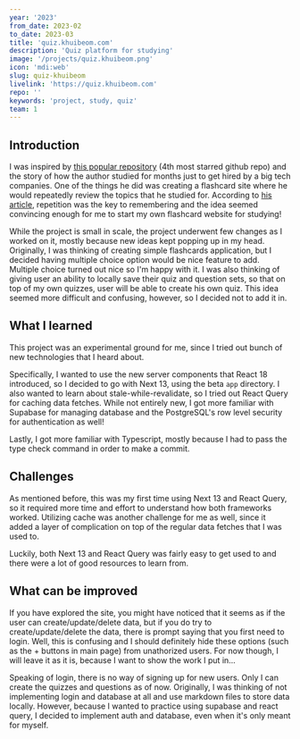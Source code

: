 ```yaml
---
year: '2023'
from_date: 2023-02
to_date: 2023-03
title: 'quiz.khuibeom.com'
description: 'Quiz platform for studying'
image: '/projects/quiz.khuibeom.png'
icon: 'mdi:web'
slug: quiz-khuibeom
livelink: 'https://quiz.khuibeom.com'
repo: ''
keywords: 'project, study, quiz'
team: 1
---
```


## Introduction
I was inspired by [this popular repository](https://github.com/jwasham/coding-interview-university) (4th most starred github repo) and the story of how the author studied for months just to get hired by a big tech companies. One of the things he did was creating a flashcard site where he would repeatedly review the topics that he studied for. According to [his article](https://startupnextdoor.com/retaining-computer-science-knowledge/), repetition was the key to remembering and the idea seemed convincing enough for me to start my own flashcard website for studying!

While the project is small in scale, the project underwent few changes as I worked on it, mostly because new ideas kept popping up in my head. Originally, I was thinking of creating simple flashcards application, but I decided having multiple choice option would be nice feature to add. Multiple choice turned out nice so I'm happy with it. I was also thinking of giving user an ability to locally save their quiz and question sets, so that on top of my own quizzes, user will be able to create his own quiz. This idea seemed more difficult and confusing, however, so I decided not to add it in.

## What I learned
This project was an experimental ground for me, since I tried out bunch of new technologies that I heard about.

Specifically, I wanted to use the new server components that React 18 introduced, so I decided to go with Next 13, using the beta `app` directory. I also wanted to learn about stale-while-revalidate, so I tried out React Query for caching data fetches. While not entirely new, I got more familiar with Supabase for managing database and the PostgreSQL's row level security for authentication as well!

Lastly, I got more familiar with Typescript, mostly because I had to pass the type check command in order to make a commit.

## Challenges
As mentioned before, this was my first time using Next 13 and React Query, so it required more time and effort to understand how both frameworks worked. Utilizing cache was another challenge for me as well, since it added a layer of complication on top of the regular data fetches that I was used to.

Luckily, both Next 13 and React Query was fairly easy to get used to and there were a lot of good resources to learn from.

## What can be improved
If you have explored the site, you might have noticed that it seems as if the user can create/update/delete data, but if you do try to create/update/delete the data, there is prompt saying that you first need to login. Well, this is confusing and I should definitely hide these options (such as the + buttons in main page) from unathorized users. For now though, I will leave it as it is, because I want to show the work I put in...

Speaking of login, there is no way of signing up for new users. Only I can create the quizzes and questions as of now. Originally, I was thinking of not implementing login and database at all and use markdown files to store data locally. However, because I wanted to practice using supabase and react query, I decided to implement auth and database, even when it's only meant for myself.
